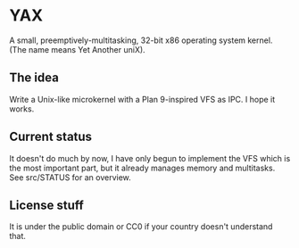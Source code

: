 # YAX
A small, preemptively-multitasking, 32-bit x86 operating system kernel.
(The name means Yet Another uniX).
## The idea
Write a Unix-like microkernel with a Plan 9-inspired VFS as IPC.
I hope it works.
## Current status
It doesn't do much by now, I have only begun to implement the VFS which is the
most important part, but it already manages memory and multitasks.
See src/STATUS for an overview.
## License stuff
It is under the public domain or CC0 if your country doesn't understand that.

